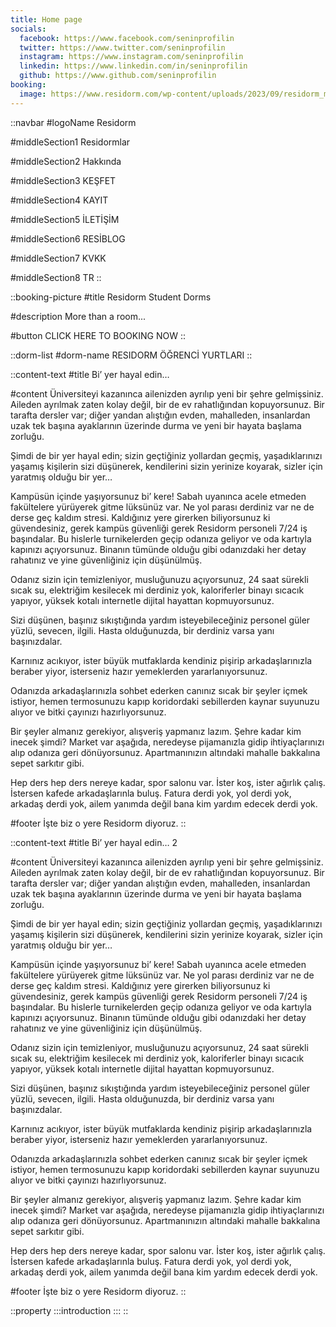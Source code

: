 ```yaml
---
title: Home page
socials:
  facebook: https://www.facebook.com/seninprofilin
  twitter: https://www.twitter.com/seninprofilin
  instagram: https://www.instagram.com/seninprofilin
  linkedin: https://www.linkedin.com/in/seninprofilin
  github: https://www.github.com/seninprofilin
booking:
  image: https://www.residorm.com/wp-content/uploads/2023/09/residorm_mugla_resepsiyon.jpg
---
```


::navbar
#logoName
Residorm

#middleSection1
Residormlar

#middleSection2
Hakkında

#middleSection3
KEŞFET

#middleSection4
KAYIT

#middleSection5
İLETİŞİM

#middleSection6
RESİBLOG

#middleSection7
KVKK

#middleSection8
TR
::

::booking-picture
#title
Residorm Student Dorms

#description
More than a room...

#button
CLICK HERE TO BOOKING NOW
::

::dorm-list
#dorm-name
RESIDORM ÖĞRENCİ YURTLARI
::

::content-text
#title
Bi’ yer hayal edin…

#content
Üniversiteyi kazanınca ailenizden ayrılıp yeni bir şehre gelmişsiniz. Aileden ayrılmak zaten kolay değil, bir de ev rahatlığından kopuyorsunuz. Bir tarafta dersler var; diğer yandan alıştığın evden, mahalleden, insanlardan uzak tek başına ayaklarının üzerinde durma ve yeni bir hayata başlama zorluğu.

Şimdi de bir yer hayal edin; sizin geçtiğiniz yollardan geçmiş, yaşadıklarınızı yaşamış kişilerin sizi düşünerek, kendilerini sizin yerinize koyarak, sizler için yaratmış olduğu bir yer…

Kampüsün içinde yaşıyorsunuz bi’ kere! Sabah uyanınca acele etmeden fakültelere yürüyerek gitme lüksünüz var. Ne yol parası derdiniz var ne de derse geç kaldım stresi. Kaldığınız yere girerken biliyorsunuz ki güvendesiniz, gerek kampüs güvenliği gerek Residorm personeli 7/24 iş başındalar. Bu hislerle turnikelerden geçip odanıza geliyor ve oda kartıyla kapınızı açıyorsunuz. Binanın tümünde olduğu gibi odanızdaki her detay rahatınız ve yine güvenliğiniz için düşünülmüş.

Odanız sizin için temizleniyor, musluğunuzu açıyorsunuz, 24 saat sürekli sıcak su, elektriğim kesilecek mi derdiniz yok, kaloriferler binayı sıcacık yapıyor, yüksek kotalı internetle dijital hayattan kopmuyorsunuz.

Sizi düşünen, başınız sıkıştığında yardım isteyebileceğiniz personel güler yüzlü, sevecen, ilgili. Hasta olduğunuzda, bir derdiniz varsa yanı başınızdalar.

Karnınız acıkıyor, ister büyük mutfaklarda kendiniz pişirip arkadaşlarınızla beraber yiyor, isterseniz hazır yemeklerden yararlanıyorsunuz.

Odanızda arkadaşlarınızla sohbet ederken canınız sıcak bir şeyler içmek istiyor, hemen termosunuzu kapıp koridordaki sebillerden kaynar suyunuzu alıyor ve bitki çayınızı hazırlıyorsunuz.

Bir şeyler almanız gerekiyor, alışveriş yapmanız lazım. Şehre kadar kim inecek şimdi? Market var aşağıda, neredeyse pijamanızla gidip ihtiyaçlarınızı alıp odanıza geri dönüyorsunuz. Apartmanınızın altındaki mahalle bakkalına sepet sarkıtır gibi.

Hep ders hep ders nereye kadar, spor salonu var. İster koş, ister ağırlık çalış. İstersen kafede arkadaşlarınla buluş. Fatura derdi yok, yol derdi yok, arkadaş derdi yok, ailem yanımda değil bana kim yardım edecek derdi yok.

#footer
İşte biz o yere Residorm diyoruz.
::

::content-text
#title
Bi’ yer hayal edin… 2

#content
Üniversiteyi kazanınca ailenizden ayrılıp yeni bir şehre gelmişsiniz. Aileden ayrılmak zaten kolay değil, bir de ev rahatlığından kopuyorsunuz. Bir tarafta dersler var; diğer yandan alıştığın evden, mahalleden, insanlardan uzak tek başına ayaklarının üzerinde durma ve yeni bir hayata başlama zorluğu.

Şimdi de bir yer hayal edin; sizin geçtiğiniz yollardan geçmiş, yaşadıklarınızı yaşamış kişilerin sizi düşünerek, kendilerini sizin yerinize koyarak, sizler için yaratmış olduğu bir yer…

Kampüsün içinde yaşıyorsunuz bi’ kere! Sabah uyanınca acele etmeden fakültelere yürüyerek gitme lüksünüz var. Ne yol parası derdiniz var ne de derse geç kaldım stresi. Kaldığınız yere girerken biliyorsunuz ki güvendesiniz, gerek kampüs güvenliği gerek Residorm personeli 7/24 iş başındalar. Bu hislerle turnikelerden geçip odanıza geliyor ve oda kartıyla kapınızı açıyorsunuz. Binanın tümünde olduğu gibi odanızdaki her detay rahatınız ve yine güvenliğiniz için düşünülmüş.

Odanız sizin için temizleniyor, musluğunuzu açıyorsunuz, 24 saat sürekli sıcak su, elektriğim kesilecek mi derdiniz yok, kaloriferler binayı sıcacık yapıyor, yüksek kotalı internetle dijital hayattan kopmuyorsunuz.

Sizi düşünen, başınız sıkıştığında yardım isteyebileceğiniz personel güler yüzlü, sevecen, ilgili. Hasta olduğunuzda, bir derdiniz varsa yanı başınızdalar.

Karnınız acıkıyor, ister büyük mutfaklarda kendiniz pişirip arkadaşlarınızla beraber yiyor, isterseniz hazır yemeklerden yararlanıyorsunuz.

Odanızda arkadaşlarınızla sohbet ederken canınız sıcak bir şeyler içmek istiyor, hemen termosunuzu kapıp koridordaki sebillerden kaynar suyunuzu alıyor ve bitki çayınızı hazırlıyorsunuz.

Bir şeyler almanız gerekiyor, alışveriş yapmanız lazım. Şehre kadar kim inecek şimdi? Market var aşağıda, neredeyse pijamanızla gidip ihtiyaçlarınızı alıp odanıza geri dönüyorsunuz. Apartmanınızın altındaki mahalle bakkalına sepet sarkıtır gibi.

Hep ders hep ders nereye kadar, spor salonu var. İster koş, ister ağırlık çalış. İstersen kafede arkadaşlarınla buluş. Fatura derdi yok, yol derdi yok, arkadaş derdi yok, ailem yanımda değil bana kim yardım edecek derdi yok.

#footer
İşte biz o yere Residorm diyoruz.
::

::property
  :::introduction
  :::
::
